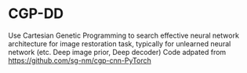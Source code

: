 # CGP-DD
Use Cartesian Genetic Programming to search effective neural network architecture for image restoration task, typically for unlearned neural network (etc. Deep image prior, Deep decoder)
Code adpated from https://github.com/sg-nm/cgp-cnn-PyTorch
